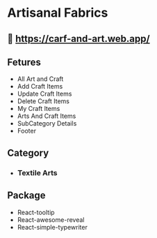 # Artisanal Fabrics

## 🔗 https://carf-and-art.web.app/

## Fetures 

- All Art and Craft 
- Add Craft Items
- Update Craft Items
- Delete Craft Items
- My Craft Items
- Arts And Craft Items
- SubCategory Details
- Footer 

## Category 
- ###  Textile Arts


## Package 
- React-tooltip
- React-awesome-reveal
- React-simple-typewriter




